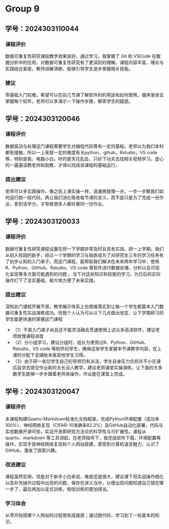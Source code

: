 # Group 9


## 学号：2024303110044

### 课程评价

数据可重复性研究课程教学效果良好。通过学习，我掌握了 Git 和 VSCode 在数据分析中的应用，对数据可重复性研究有了更深刻的理解。课程内容丰富，理论与实践结合紧密，教师讲解清晰，能够引导学生逐步掌握相关技能。

### 建议

零基础入门较难，希望可以在前几节课了解软件的的用途和如何使用，循序渐进去掌握每个软件，老师可以多演示一下操作步骤，解答学生的疑惑。


## 学号：2024303120046

### 课程评价

数据驱动与处理这门课程需要学生对编程代码等有一定的基础，老师以为我们本科都有接触，所以一上来就一定的难度有关python，gthub，Rstudio，VS code等，特别是我，电脑小白，听的是天花乱坠，只好下功夫去找相关视频学习，虚心的一遍遍请教老师和助教，才得以完成该课程的基础运行。

### 提出建议

老师可以多实践操作，像之前上课实操一样，语速再放慢一点，一步一步教我们如何运行跑一段代码，再让我们消化吸收每节课的含义，而不是只是为了完成一份作业，拿到该学分，才导致很多人都抄袭同一份作业。


## 学号：2024303120033

### 课程评价

数据可重复性研究课程设置在研一下学期非常及时且具有实效。研一上学期，我们从初入校园的新手，经过一个学期的学习与锻炼成为了对研究生三年的学习任务有了初步认知的入门弟子。而这门课程，能帮助我们解决在未来两年学习中，使用 R、Python、GitHub、Rstudio、VS code 等软件进行数据处理、分析以及可视化呈现等多方面可能遇到的问题 。当下对这些知识和技能的学习，为日后的实际操作打下了坚实基础，极大地方便了未来实践。

### 提出建议

深知此门课程开展不易，教学展示体系上也很难落实到让每一个学生都基本入门数据可重复性实战演练成功，但我个人认为可从以下几点做出改变，让下学期研习的学生能更快速的掌握这门课程

- （1）不易入门弟子尚且还不能灵活融会贯通使用上述众多高深软件，建议老师放慢课程进度
- （2）分小组学习，建议分组时，组长为使用过R、Python、GitHub、Rstudio、VS code 等软件的学生，确保这些学生掌握本节课教学内容，在上课时分配下去辅助本族其他学生习得。
- （3）由于研一各位学生自己的导师仍有派活，学生自身压力负担并不小在课后自学去提交作业耗时太长没人教学，建议老师课堂实操演练，让下面的大多数学生能够一步步跟着老师来操作，作业能在课堂上完成。


## 学号：2024303120047

### 课程评价
本课程构建Quarto-Markdown标准化文档框架，完成Python环境配置（成功率100%）、神经网络复现（CIFAR-10准确率82.3%）及GitHub自动化部署，代码与实验数据开源可验，实证开发即研究方法论的科学性与可扩展性。课程从 quarto、markdown 等工具讲起，在老师指导下，我完成软件下载、环境配置等操作，实现手搓神经网络复现和个人网站搭建，感受到计算机语言魅力，认识了 GitHub，激发了探索兴趣。

### 改进建议

课程虽然实用，但是对于新手小白来说，难度还是很大，建议课下将实战操作细化以及补充操作过程中出现的问题，保存在讲义当中，以便出现问题知道自己错在哪一步了，最后再加以变式训练，相信训练的更加得当。

### 学习体会
从零开始搭建个人网站的过程很有成就感；通过跑代码，学习到了一些基本的知识。
